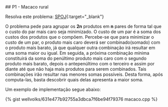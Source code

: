  <div id="macaco">
 
 </div>
## P1 - Macaco rural

Resolva este problema:
[SPOJ][spoj-MACACOMG]{:target="_blank"}

O problema pede para agrupar os <b>2n</b> produtos em <b>n</b> pares de forma tal que o custo do par mais caro seja minimizado. O custo de um par é a soma dos custos dos produtos que o compõem. Percebe-se que para minimizar o custo de um par, o produto mais caro deverá ser combinado(somado) com o produto mais barato, já que qualquer outra combinação irá resultar em uma soma maior ou igual. Em seguida, a próxima combinação mínima constituirá da soma do penúltimo produto mais caro com o segundo produto mais barato, depois o antepenúltimo com o terceiro e assim por diante até que não haja mais produtos para serem combinados. Tais combinações irão resultar nas menores somas possíveis. Desta forma, após computa-las, basta descobrir quais delas apresenta a maior soma. 

Um exemplo de implementação segue abaixo:

{% gist wellvolks/631e477b92755a3dbca7f6be94f79376 macaco.cpp %}

[spoj-MACACOMG]:		http://br.spoj.com/problems/MACACOMG/

